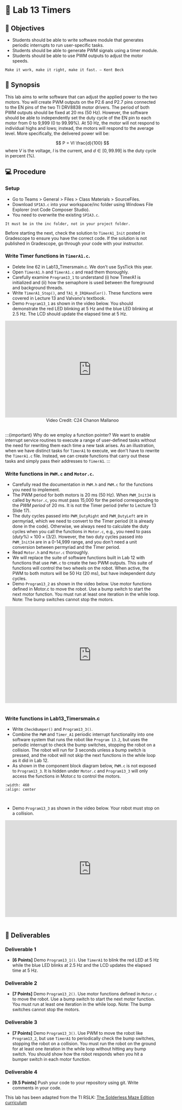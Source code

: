 # 🔬 Lab 13 Timers

## 📌 Objectives

- Students should be able to write software module that generates periodic interrupts to run user-specific tasks.
- Students should be able to generate PWM signals using a timer module.
- Students should be able to use PWM outputs to adjust the motor speeds.


```{note}
Make it work, make it right, make it fast. – Kent Beck
```

## 📜 Synopsis

This lab aims to write software that can adjust the applied power to the two motors. You will create PWM outputs on the P2.6 and P2.7 pins connected to the EN pins of the two TI DRV8838 motor drivers. The period of both PWM outputs should be fixed at 20 ms (50 Hz). However, the software should be able to independently set the duty cycle of the EN pin to each motor from 0 to 9,999 (0 to 99.99%). At 50 Hz, the motor will not respond to individual highs and lows; instead, the motors will respond to the average level. More specifically, the delivered power will be:

$$
P = VI \frac{d}{100}
$$
where $V$ is the voltage, $I$ is the current, and $d \in [0, 99.99]$ is the duty cycle in percent (%).



## 💻 Procedure

### Setup
- Go to Teams > General > Files > Class Materials > SourceFiles.
- Download `SPIA3.c` into your workspace/inc folder using Windows File Explorer (not Code Composer Studio). 
- You need to overwrite the existing `SPIA3.c`.

```{Warning}
It must be in the inc folder, not in your project folder.
```

Before starting the next, check the solution to `TimerA1_Init` posted in Gradescope to ensure you have the correct code. If the solution is not published in Gradescope, go through your code with your instructor.


### Write Timer functions in `TimerA1.c`.

- Delete line 62 in Lab13_Timersmain.c.  We don't use SysTick this year.
- Open `TimerA1.h` and `TimerA1.c` and read them thoroughly.
- Carefully examine `Program13_1` to understand (i) how TimerA1 is initialized and (ii) how the semaphore is used between the foreground and background threads. 
- Write `TimerA1_Stop()`, and `TA1_0_IRQHandler()`.  These functions were covered in Lecture 13 and Valvano's textbook. 
- Demo `Program13_1` as shown in the video below.  You should demonstrate the red LED blinking at 5 Hz and the blue LED blinking at 2.5 Hz. The LCD should update the elapsed time at 5 Hz.

<center>
<iframe width="560" height="315" src="https://www.youtube.com/embed/ySVa26xwUzA" title="YouTube video player" frameborder="0" allow="accelerometer; autoplay; clipboard-write; encrypted-media; gyroscope; picture-in-picture" allowfullscreen></iframe>
<br>
Video Credit: C24 Chanon Mallanoo
</center>
<br>


:::{important}
Why do we employ a function pointer? We want to enable interrupt service routines to execute a range of user-defined tasks without the need for rewriting them each time a new task arises. As an illustration, when we have distinct tasks for `TimerA1` to execute, we don't have to rewrite the `TimerA1.c` file. Instead, we can create functions that carry out these tasks and simply pass their addresses to `TimerA1`.
:::


### Write functions in `PWM.c` and `Motor.c`.

- Carefully read the documentation in `PWM.h` and `PWM.c` for the functions you need to implement.  
- The PWM period for both motors is 20 ms (50 Hz). When `PWM_Init34` is called by `Motor.c`, you must pass 15,000 for the period corresponding to the _PWM period_ of 20 ms. It is not the Timer period (refer to Lecture 13 Slide 17). 
- The duty cycles passed into `PWM_DutyRight` and `PWM_DutyLeft` are in permyriad, which we need to convert to the Timer period (it is already done in the code).  Otherwise, we always need to calculate the duty cycles when you call the functions in `Motor.c`, e.g., you need to pass $(duty \%)\times 100\times(3/2)$. However, the two duty cycles passed into `PWM_Init34` are in a 0-14,999 range, and you don't need a unit conversion between permyriad and the Timer period.  
- Read `Motor.h` and `Motor.c` thoroughly.
- We will replace the suite of software functions built in Lab 12 with functions that use `PWM.c` to create the two PWM outputs. This suite of functions will control the two wheels on the robot. When active, the PWM to both motors will be 50 Hz (20 ms), but have independent duty cycles. 
- Demo `Program13_2` as shown in the video below. Use motor functions defined in Motor.c to move the robot. Use a bump switch to start the next motor function. You must run at least one iteration in the while loop. Note: The bump switches cannot stop the motors.

<center>
<iframe width="560" height="315" src="https://www.youtube.com/embed/jMpPHZ5NVKg" title="YouTube video player" frameborder="0" allow="accelerometer; autoplay; clipboard-write; encrypted-media; gyroscope; picture-in-picture" allowfullscreen></iframe>
</center>
<br>



### Write functions in Lab13_Timersmain.c

- Write `CheckBumper()` and `Program13_3()`.
- Combine the `PWM` and `Timer_A1` periodic interrupt functionality into one software system that runs the robot like `Program 13.2`, but uses the periodic interrupt to check the bump switches, stopping the robot on a collision.  The robot will run for 3 seconds unless a bump switch is pressed, and the robot will not skip the next functions in the while loop as it did in Lab 12.
- As shown in the component block diagram below, `PWM.c` is not exposed to `Program13_3`.  It is hidden under `Motor.c` and `Program13_3` will only access the functions in Motor.c to control the motors.

```{image} ./figures/Lab13_ComponentBlockDiagram.png
:width: 460
:align: center
```
<br>

- Demo `Program13_3` as shown in the video below.  Your robot must stop on a collision.

<center>
<iframe width="560" height="315" src="https://www.youtube.com/embed/DqtfwLTfbmc" title="YouTube video player" frameborder="0" allow="accelerometer; autoplay; clipboard-write; encrypted-media; gyroscope; picture-in-picture" allowfullscreen></iframe>
</center>
<br>



## 🚚 Deliverables

### Deliverable 1 
- **[6 Points]**  Demo `Program13_1()`. Use `TimerA1` to blink the red LED at 5 Hz while the blue LED blinks at 2.5 Hz and the LCD updates the elapsed time at 5 Hz. 

### Deliverable 2 
- **[7 Points]**  Demo `Program13_2()`. Use motor functions defined in `Motor.c` to move the robot. Use a bump switch  to start the next motor function. You must run at least one iteration in the while loop. Note: The bump switches cannot stop the motors.

### Deliverable 3 
- **[7 Points]**  Demo `Program13_3()`. Use PWM to move the robot like `Program13_2`, but use `TimerA1` to periodically check the bump switches, stopping the robot on a collision. You must run the robot on the ground for at least one iteration in the while loop without hitting any bump switch. You should show how the robot responds when you hit a bumper switch in each motor function.

### Deliverable 4 
- **[9.5 Points]**  Push your code to your repository using git. Write comments in your code.


This lab has been adapted from the TI RSLK: [The Solderless Maze Edition curriculum](https://university.ti.com/en/faculty/ti-robotics-system-learning-kit/ti-rslk-max-edition-curriculum)
